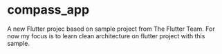 # compass_app

A new Flutter projec based on sample project from The Flutter Team. For now my focus is to learn clean architecture on flutter project with this sample.